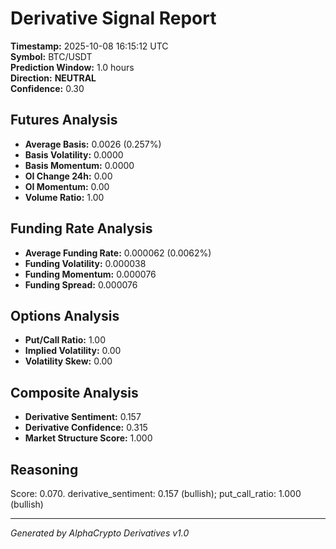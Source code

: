 # Derivative Signal Report

**Timestamp:** 2025-10-08 16:15:12 UTC  
**Symbol:** BTC/USDT  
**Prediction Window:** 1.0 hours  
**Direction:** **NEUTRAL**  
**Confidence:** 0.30

## Futures Analysis
- **Average Basis:** 0.0026 (0.257%)
- **Basis Volatility:** 0.0000
- **Basis Momentum:** 0.0000
- **OI Change 24h:** 0.00
- **OI Momentum:** 0.00
- **Volume Ratio:** 1.00

## Funding Rate Analysis
- **Average Funding Rate:** 0.000062 (0.0062%)
- **Funding Volatility:** 0.000038
- **Funding Momentum:** 0.000076
- **Funding Spread:** 0.000076

## Options Analysis
- **Put/Call Ratio:** 1.00
- **Implied Volatility:** 0.00
- **Volatility Skew:** 0.00

## Composite Analysis
- **Derivative Sentiment:** 0.157
- **Derivative Confidence:** 0.315
- **Market Structure Score:** 1.000

## Reasoning
Score: 0.070. derivative_sentiment: 0.157 (bullish); put_call_ratio: 1.000 (bullish)

---
*Generated by AlphaCrypto Derivatives v1.0*
